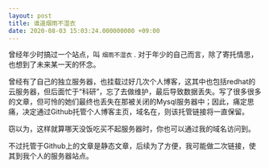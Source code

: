 ```yaml
---
layout: post
title: 谁道烟雨不湿衣
date: 2020-08-03 15:03:24.000000000 +09:00
---
```


曾经年少时搞过一个站点，叫 `烟雨不湿衣` . 对于年少的自己而言，除了寄托情思，也想到了未来某一天的怀念。

曾经有了自己的独立服务器，也挂载过好几次个人博客，这其中也包括redhat的云服务器，但后面忙于“科研”，忘了去做维护，最后导致数据丢失。写了很多很多的文章，但可怜的她们最终也丢失在那被关闭的Mysql服务器中；因此，痛定思痛，决定通过Github托管个人博客主页，域名在，则该托管链接将一直保留。

窃以为，这样就算哪天没饭吃买不起服务器时，你也可以通过我的域名访问到。

不过托管于Github上的文章是静态文章，后续为了方便，我可能做二次链接，使其到我个人的服务器站点。

[E-Mail]: hanzhichu@qq.com

